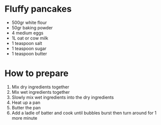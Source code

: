# Fluffy pancakes
* 500gr white flour
* 50gr baking powder
* 4 medium eggs
* 1L oat or cow milk
* 1 teaspoon salt
* 1 teaspoon sugar
* 1 teaspoon butter

# How to prepare
1. Mix dry ingredients together
2. Mix wet ingredients together
3. Slowly mix wet ingredients into the dry ingredients
4. Heat up a pan
5. Butter the pan
6. Add a ladle of batter and cook until bubbles burst then turn around for 1 more minute
